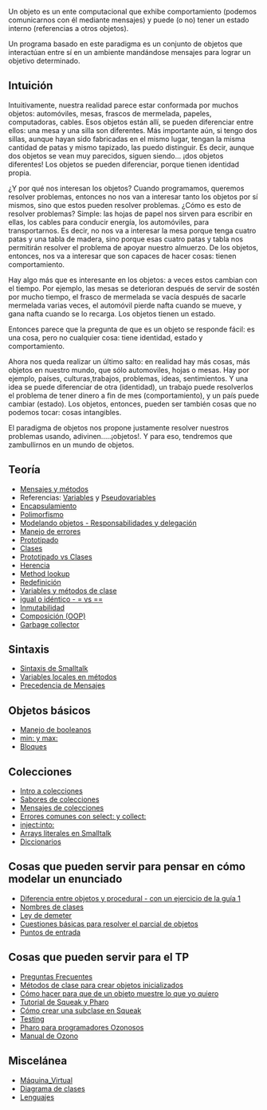 Un objeto es un ente computacional que exhibe comportamiento (podemos comunicarnos con él mediante mensajes) y puede (o no) tener un estado interno (referencias a otros objetos).

Un programa basado en este paradigma es un conjunto de objetos que interactúan entre sí en un ambiente mandándose mensajes para lograr un objetivo determinado.

Intuición
---------

Intuitivamente, nuestra realidad parece estar conformada por muchos objetos: automóviles, mesas, frascos de mermelada, papeles, computadoras, cables. Esos objetos están allí, se pueden diferenciar entre ellos: una mesa y una silla son diferentes. Más importante aún, si tengo dos sillas, aunque hayan sido fabricadas en el mismo lugar, tengan la misma cantidad de patas y mismo tapizado, las puedo distinguir. Es decir, aunque dos objetos se vean muy parecidos, siguen siendo... ¡dos objetos diferentes! Los objetos se pueden diferenciar, porque tienen identidad propia.

¿Y por qué nos interesan los objetos? Cuando programamos, queremos resolver problemas, entonces no nos van a interesar tanto los objetos por sí mismos, sino que estos pueden resolver problemas. ¿Cómo es esto de resolver problemas? Simple: las hojas de papel nos sirven para escribir en ellas, los cables para conducir energía, los automóviles, para transportarnos. Es decir, no nos va a interesar la mesa porque tenga cuatro patas y una tabla de madera, sino porque esas cuatro patas y tabla nos permitirán resolver el problema de apoyar nuestro almuerzo. De los objetos, entonces, nos va a interesar que son capaces de hacer cosas: tienen comportamiento.

Hay algo más que es interesante en los objetos: a veces estos cambian con el tiempo. Por ejemplo, las mesas se deterioran después de servir de sostén por mucho tiempo, el frasco de mermelada se vacía después de sacarle mermelada varias veces, el automóvil pierde nafta cuando se mueve, y gana nafta cuando se lo recarga. Los objetos tienen un estado.

Entonces parece que la pregunta de que es un objeto se responde fácil: es una cosa, pero no cualquier cosa: tiene identidad, estado y comportamiento.

Ahora nos queda realizar un último salto: en realidad hay más cosas, más objetos en nuestro mundo, que sólo automoviles, hojas o mesas. Hay por ejemplo, países, culturas,trabajos, problemas, ideas, sentimientos. Y una idea se puede diferenciar de otra (identidad), un trabajo puede resolverlos el problema de tener dinero a fin de mes (comportamiento), y un país puede cambiar (estado). Los objetos, entonces, pueden ser también cosas que no podemos tocar: cosas intangibles.

El paradigma de objetos nos propone justamente resolver nuestros problemas usando, adivinen.....¡objetos!. Y para eso, tendremos que zambullirnos en un mundo de objetos.

Teoría
------

-   [Mensajes y métodos](mensajes-y-metodos.html)
-   Referencias: [Variables](variables.html) y [Pseudovariables](pseudovariable.html)
-   [Encapsulamiento](encapsulamiento.html)
-   [Polimorfismo](polimorfismo.html)
-   [Modelando objetos - Responsabilidades y delegación](modelando-objetos---responsabilidades-y-delegacion.html)
-   [Manejo de errores](manejo-de-errores.html)
-   [Prototipado](prototipado.html)
-   [Clases](clases.html)
-   [Prototipado vs Clases](prototipado-vs-clases.html)
-   [Herencia](herencia.html)
-   [Method lookup](method-lookup.html)
-   [Redefinición](redefinicion.html)
-   [Variables y métodos de clase](variables-y-metodos-de-clase.html)
-   [igual o idéntico - = vs ==](igual-o-identico-----vs---.html)
-   [Inmutabilidad](inmutabilidad.html)
-   [Composición (OOP)](Composición_(OOP) "wikilink")
-   [Garbage collector](garbage-collector.html)

Sintaxis
--------

-   [Sintaxis de Smalltalk](sintaxis-de-smalltalk.html)
-   [Variables locales en métodos](variables-locales-en-metodos.html)
-   [Precedencia de Mensajes](precedencia-de-mensajes.html)

Objetos básicos
---------------

-   [Manejo de booleanos](manejo-de-booleanos.html)
-   [min: y max:](min--y-max-.html)
-   [Bloques](bloques.html)

Colecciones
-----------

-   [Intro a colecciones](intro-a-colecciones.html)
-   [Sabores de colecciones](sabores-de-colecciones.html)
-   [Mensajes de colecciones](mensajes-de-colecciones.html)
-   [Errores comunes con select: y collect:](errores-comunes-con-select--y-collect-.html)
-   <inject:into:>
-   [Arrays literales en Smalltalk](arrays-literales-en-smalltalk.html)
-   [Diccionarios](diccionarios.html)

Cosas que pueden servir para pensar en cómo modelar un enunciado
----------------------------------------------------------------

-   [Diferencia entre objetos y procedural - con un ejercicio de la guía 1](diferencia-entre-objetos-y-procedural---con-un-ejercicio-de-la-guia-1.html)
-   [Nombres de clases](nombres-de-clases.html)
-   [Ley de demeter](ley-de-demeter.html)
-   [Cuestiones básicas para resolver el parcial de objetos](cuestiones-basicas-para-resolver-el-parcial-de-objetos.html)
-   [Puntos de entrada](puntos-de-entrada.html)

Cosas que pueden servir para el TP
----------------------------------

-   [Preguntas Frecuentes](preguntas-frecuentes.html)
-   [Métodos de clase para crear objetos inicializados](metodos-de-clase-para-crear-objetos-inicializados.html)
-   [Cómo hacer para que de un objeto muestre lo que yo quiero](como-hacer-para-que-de-un-objeto-muestre-lo-que-yo-quiero.html)
-   [Tutorial de Squeak y Pharo](tutorial-de-squeak-y-pharo.html)
-   [Cómo crear una subclase en Squeak](como-crear-una-subclase-en-squeak.html)
-   [Testing](testing.html)
-   [Pharo para programadores Ozonosos](pharo-para-programadores-ozonosos.html)
-   [Manual de Ozono](http://www.pdep.com.ar/Home/software/software-pharo/object-browser-ultima-version/ObjectBrowser-manual.pdf?attredirects=0)

Miscelánea
----------

-   [Máquina\_Virtual](maquina-virtual.html)
-   [Diagrama de clases](diagrama-de-clases.html)
-   [Lenguajes](lenguajes.html)

